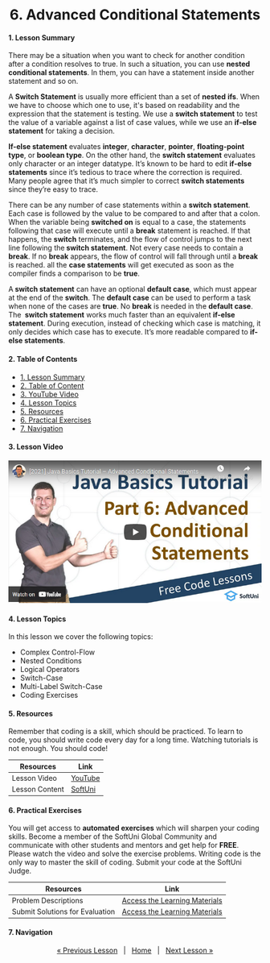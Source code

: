 <h1 align="center">6. Advanced Conditional Statements</h1>

#### 1. Lesson Summary

<p>There may be a situation when you want to check for another condition after a condition resolves to true. In such a situation, you can use <strong>nested conditional statements</strong>. In them, you can have a statement inside another statement and so on.</p><p>A <strong>Switch Statement</strong> is usually more efficient than a set of <strong>nested</strong> <strong>ifs</strong>. When we have to choose which one to use, it's based on readability and the expression that the statement is testing. We use a <strong>switch statement</strong> to test the value of a variable against a list of case values, while we use an <strong>if-else statement</strong> for taking a decision.</p><p><strong>If-else statement</strong> evaluates <strong>integer</strong>, <strong>character</strong>, <strong>pointer</strong>, <strong>floating-point type</strong>, or <strong>boolean type</strong>. On the other hand, the <strong>switch statement</strong> evaluates only character or an integer datatype. It’s known to be hard to edit <strong>if-else statements</strong> since it’s tedious to trace where the correction is required. Many people agree that it’s much simpler to correct <strong>switch statements</strong> since they’re easy to trace.</p><p>There can be any number of case statements within a <strong>switch statement</strong>. Each case is followed by the value to be compared to and after that a colon. When the variable being <strong>switched on</strong> is equal to a case, the statements following that case will execute until a <strong>break</strong> statement is reached. If that happens, the <strong>switch</strong> terminates, and the flow of control jumps to the next line following the<strong> switch statement</strong>. Not every case needs to contain a <strong>break</strong>. If no <strong>break</strong> appears, the flow of control will fall through until a <strong>break</strong> is reached. all the <strong>case statements</strong> will get executed as soon as the compiler finds a comparison to be <strong>true</strong>.</p><p>A<strong> switch statement</strong> can have an optional <strong>default case</strong>, which must appear at the end of the <strong>switch</strong>. The <strong>default case</strong> can be used to perform a task when none of the cases are <strong>true</strong>. No <strong>break</strong> is needed in the <strong>default case</strong>. The <strong> switch statement</strong> works much faster than an equivalent <strong>if-else statement</strong>. During execution, instead of checking which case is matching, it only decides which case has to execute. It’s more readable compared to <strong>if-else statements</strong>.</p>

#### 2. Table of Contents
* [1. Lesson Summary](#1-Lesson-Summary)
* [2. Table of Content](#2-Table-of-Content)
* [3. YouTube Video](#3-YouTube-Video)
* [4. Lesson Topics](#4-Lesson-Topics)
* [5. Resources](#5-Resources)
* [6. Practical Exercises](#6-Practical-Exercises)
* [7. Navigation](#7-Navigation)

#### 3. Lesson Video
<p align="center">
<a href="https://youtu.be/L4KtlGD5cbk">
    <img src="assets/embedded-videos/6.png" alt="YouTube Thumbnail">
 </a>
</p>

#### 4. Lesson Topics
In this lesson we cover the following topics:
* Complex Control-Flow
* Nested Conditions
* Logical Operators
* Switch-Case
* Multi-Label Switch-Case
* Coding Exercises

#### 5. Resources
<p>Remember that coding is a skill, which should be practiced. To learn to code, you should write code every day for a long time. Watching tutorials is not enough. You should code! </p>

| Resources | Link |
| ----- | ----- |
| Lesson Video| [YouTube](https://youtu.be/L4KtlGD5cbk) |
| Lesson Content | [SoftUni](https://softuni.org/code-lessons/java-basics-tutorial-part-6-advanced-conditional-statements/) |

#### 6. Practical Exercises
You will get access to **automated exercises** which will sharpen your coding skills. Become a member of the SoftUni Global Community and communicate with other students and mentors and get help for **FREE**.
Please watch the video and solve the exercise problems. Writing code is the only way to master the skill of coding. Submit your code at the SoftUni Judge.

| Resources | Link |
| ----- | ----- |
| Problem Descriptions | [Access the Learning Materials](https://softuni.org/code-lessons/java-basics-tutorial-part-6-advanced-conditional-statements/) |
| Submit Solutions for Evaluation | [Access the Learning Materials](https://softuni.org/code-lessons/java-basics-tutorial-part-6-advanced-conditional-statements/) |

#### 7. Navigation

<p align="center">
    <a href="https://github.com/SoftUni/Free-Java-Certification-Course/blob/main/lessons/05-Conditional-Statements.md">« Previous Lesson</a> &nbsp; | &nbsp; <a href="https://github.com/SoftUni/Free-Java-Certification-Course">Home</a> &nbsp; | &nbsp; <a href="https://github.com/SoftUni/Free-Java-Certification-Course/blob/main/lessons/07-For-Loops.md">Next Lesson »</a>
</p>
